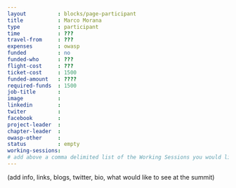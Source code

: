 ```yaml
---
layout          : blocks/page-participant
title           : Marco Morana
type            : participant
time            : ???
travel-from     : ???
expenses        : owasp
funded          : no
funded-who      : ???
flight-cost     : ???
ticket-cost     : 1500
funded-amount   : ????
required-funds  : 1500
job-title       :
image           :
linkedin        :
twiter          :
facebook        :
project-leader  :
chapter-leader  :
owasp-other     :
status          : empty
working-sessions:
# add above a comma delimited list of the Working Sessions you would like to attend (use the session's title)
---
```


(add info, links, blogs, twitter, bio, what would like to see at the summit)
